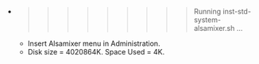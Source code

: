 * >>>>>>>>> Running inst-std-system-alsamixer.sh ...
  * Insert Alsamixer menu in Administration.
  * Disk size = 4020864K. Space Used = 4K.
